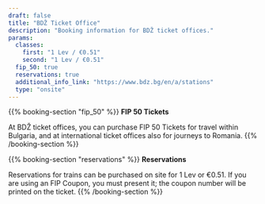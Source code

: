 ```yaml
---
draft: false
title: "BDŽ Ticket Office"
description: "Booking information for BDŽ ticket offices."
params:
  classes:
    first: "1 Lev / €0.51"
    second: "1 Lev / €0.51"
  fip_50: true
  reservations: true
  additional_info_link: "https://www.bdz.bg/en/a/stations"
  type: "onsite"
---
```


{{% booking-section "fip_50" %}}
**FIP 50 Tickets**

At BDŽ ticket offices, you can purchase FIP 50 Tickets for travel within Bulgaria, and at international ticket offices also for journeys to Romania.
{{% /booking-section %}}

{{% booking-section "reservations" %}}
**Reservations**

Reservations for trains can be purchased on site for 1 Lev or €0.51. If you are using an FIP Coupon, you must present it; the coupon number will be printed on the ticket.
{{% /booking-section %}}
